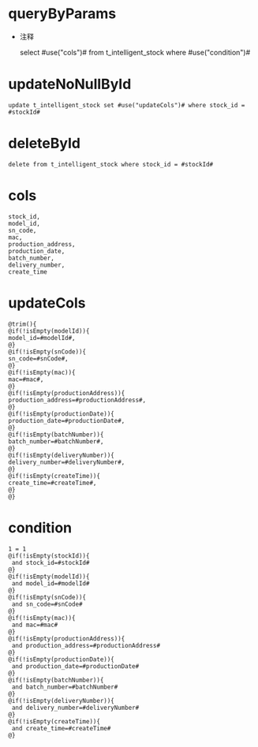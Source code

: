 queryByParams
===
* 注释

    select #use("cols")# from t_intelligent_stock where #use("condition")#
    
updateNoNullById
===
	update t_intelligent_stock set #use("updateCols")# where stock_id = #stockId#
	
deleteById
===
	delete from t_intelligent_stock where stock_id = #stockId#

cols
===
    stock_id,
    model_id,
    sn_code,
    mac,
    production_address,
    production_date,
    batch_number,
    delivery_number,
    create_time

updateCols
===
    @trim(){
    @if(!isEmpty(modelId)){
    model_id=#modelId#,
    @}
    @if(!isEmpty(snCode)){
    sn_code=#snCode#,
    @}
    @if(!isEmpty(mac)){
    mac=#mac#,
    @}
    @if(!isEmpty(productionAddress)){
    production_address=#productionAddress#,
    @}
    @if(!isEmpty(productionDate)){
    production_date=#productionDate#,
    @}
    @if(!isEmpty(batchNumber)){
    batch_number=#batchNumber#,
    @}
    @if(!isEmpty(deliveryNumber)){
    delivery_number=#deliveryNumber#,
    @}
    @if(!isEmpty(createTime)){
    create_time=#createTime#,
    @}
    @}

condition
===

    1 = 1
    @if(!isEmpty(stockId)){
     and stock_id=#stockId#
    @}
    @if(!isEmpty(modelId)){
     and model_id=#modelId#
    @}
    @if(!isEmpty(snCode)){
     and sn_code=#snCode#
    @}
    @if(!isEmpty(mac)){
     and mac=#mac#
    @}
    @if(!isEmpty(productionAddress)){
     and production_address=#productionAddress#
    @}
    @if(!isEmpty(productionDate)){
     and production_date=#productionDate#
    @}
    @if(!isEmpty(batchNumber)){
     and batch_number=#batchNumber#
    @}
    @if(!isEmpty(deliveryNumber)){
     and delivery_number=#deliveryNumber#
    @}
    @if(!isEmpty(createTime)){
     and create_time=#createTime#
    @}

